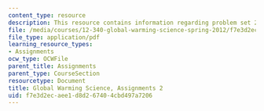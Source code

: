 ```yaml
---
content_type: resource
description: This resource contains information regarding problem set 2.
file: /media/courses/12-340-global-warming-science-spring-2012/f7e3d2ecaee1d8d267404cbd497a7206_MIT12_340S12_PS2.pdf
file_type: application/pdf
learning_resource_types:
- Assignments
ocw_type: OCWFile
parent_title: Assignments
parent_type: CourseSection
resourcetype: Document
title: Global Warming Science, Assignments 2
uid: f7e3d2ec-aee1-d8d2-6740-4cbd497a7206
---
```

